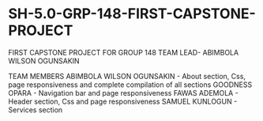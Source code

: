 # SH-5.0-GRP-148-FIRST-CAPSTONE-PROJECT
FIRST CAPSTONE PROJECT FOR GROUP 148
TEAM LEAD- ABIMBOLA WILSON OGUNSAKIN

TEAM MEMBERS
ABIMBOLA WILSON OGUNSAKIN - About section, Css, page responsiveness and complete compilation of all sections
GOODNESS OPARA - Navigation bar and page responsiveness
FAWAS ADEMOLA - Header section, Css and page responsiveness
SAMUEL KUNLOGUN - Services section 

